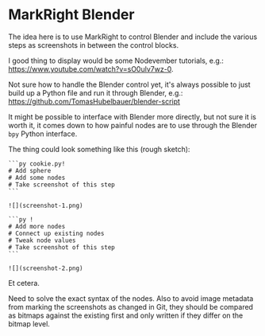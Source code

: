 # MarkRight Blender

The idea here is to use MarkRight to control Blender and include the various steps as screenshots in between the
control blocks.

I good thing to display would be some Nodevember tutorials, e.g.: https://www.youtube.com/watch?v=sO0ulv7wz-0.

Not sure how to handle the Blender control yet, it's always possible to just build up a Python file and run it
through Blender, e.g.: https://github.com/TomasHubelbauer/blender-script

It might be possible to interface with Blender more directly, but not sure it is worth it, it comes down to how
painful nodes are to use through the Blender `bpy` Python interface.

The thing could look something like this (rough sketch):

~~~
```py cookie.py!
# Add sphere
# Add some nodes
# Take screenshot of this step
```

![](screenshot-1.png)

```py !
# Add more nodes
# Connect up existing nodes
# Tweak node values
# Take screenshot of this step
```

![](screenshot-2.png)
~~~

Et cetera.

Need to solve the exact syntax of the nodes. Also to avoid image metadata from marking the screenshots as
changed in Git, they should be compared as bitmaps against the existing first and only written if they
differ on the bitmap level.

